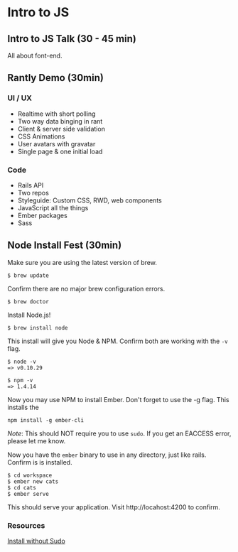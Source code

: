 # Intro to JS

## Intro to JS Talk (30 - 45 min)
All about font-end.

## Rantly Demo (30min)

### UI / UX
* Realtime with short polling
* Two way data binging in rant
* Client & server side validation
* CSS Animations
* User avatars with gravatar
* Single page & one initial load

### Code
* Rails API
* Two repos
* Styleguide: Custom CSS, RWD, web components
* JavaScript all the things
* Ember packages
* Sass

## Node Install Fest (30min)

Make sure you are using the latest version of brew.
```
$ brew update
```

Confirm there are no major brew configuration errors.
```
$ brew doctor
```

Install Node.js!
```
$ brew install node
```

This install will give you Node & NPM. Confirm both are working with the `-v` flag.

```
$ node -v
=> v0.10.29

$ npm -v
=> 1.4.14
```

Now you may use NPM to install Ember. Don't forget to use the -g flag. This installs the

```
npm install -g ember-cli
```
_Note_: This should NOT require you to use `sudo`. If you get an EACCESS error, please let me know.

Now you have the `ember` binary to use in any directory, just like rails. Confirm is is installed.

```
$ cd workspace
$ ember new cats
$ cd cats
$ ember serve
```
This should serve your application. Visit http://locahost:4200 to confirm.

### Resources

[Install without Sudo](http://www.wenincode.com/installing-node-jsnpm-without-sudo/)
